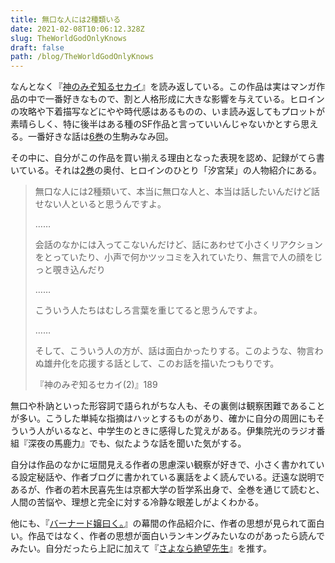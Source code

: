 ```yaml
---
title: 無口な人には2種類いる
date: 2021-02-08T10:06:12.328Z
slug: TheWorldGodOnlyKnows
draft: false
path: /blog/TheWorldGodOnlyKnows
---
```

なんとなく『[神のみぞ知るセカイ](https://amzn.to/39YNfB1)』を読み返している。この作品は実はマンガ作品の中で一番好きなもので、割と人格形成に大きな影響を与えている。ヒロインの攻略や下着描写などにやや時代感はあるものの、いま読み返してもプロットが素晴らしく、特に後半はある種のSF作品と言っていいんじゃないかとすら思える。一番好きな話は[6巻](https://amzn.to/3tN2p4m)の生駒みなみ回。

その中に、自分がこの作品を買い揃える理由となった表現を認め、記録がてら書いている。それは[2巻](https://amzn.to/3cRZTnq)の奥付、ヒロインのひとり「汐宮栞」の人物紹介にある。



> 無口な人には2種類いて、本当に無口な人と、本当は話したいんだけど話せない人といると思うんですよ。
>
> ……
>
> 会話のなかには入ってこないんだけど、話にあわせて小さくリアクションをとっていたり、小声で何かツッコミを入れていたり、無言で人の顔をじっと覗き込んだり
>
> ……
>
> こういう人たちはむしろ言葉を重じてると思うんですよ。
>
> ……
>
> そして、こういう人の方が、話は面白かったりする。このような、物言わぬ雄弁化を応援する話として、このお話を描いたつもりです。
>
> 『神のみぞ知るセカイ(2)』189



無口や朴訥といった形容詞で語られがちな人も、その裏側は観察困難であることが多い。こうした単純な指摘はハッとするものがあり、確かに自分の周囲にもそういう人がいるなと、中学生のときに感得した覚えがある。伊集院光のラジオ番組『深夜の馬鹿力』でも、似たような話を聞いた気がする。

自分は作品のなかに垣間見える作者の思慮深い観察が好きで、小さく書かれている設定秘話や、作者ブログに書かれている裏話をよく読んでいる。迂遠な説明であるが、作者の若木民喜先生は京都大学の哲学系出身で、全巻を通じて読むと、人間の苦悩や、理想と完全に対する冷静な眼差しがよくわかる。

他にも、『[バーナード嬢曰く。](https://amzn.to/2N6qxhu)』の幕間の作品紹介に、作者の思想が見られて面白い。作品ではなく、作者の思想が面白いランキングみたいなのがあったら読んでみたい。自分だったら上記に加えて『[さよなら絶望先生](https://amzn.to/2Na2Kgn)』を推す。